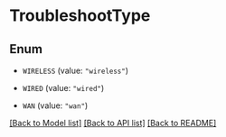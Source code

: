 # TroubleshootType

## Enum


* `WIRELESS` (value: `"wireless"`)

* `WIRED` (value: `"wired"`)

* `WAN` (value: `"wan"`)


[[Back to Model list]](../README.md#documentation-for-models) [[Back to API list]](../README.md#documentation-for-api-endpoints) [[Back to README]](../README.md)


